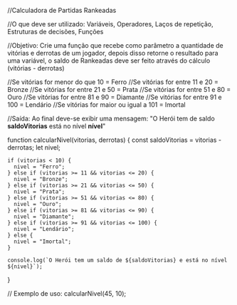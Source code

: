 //Calculadora de Partidas Rankeadas

//O que deve ser utilizado: Variáveis, Operadores, Laços de repetição, Estruturas de decisões, Funções

//Objetivo: Crie uma função que recebe como parâmetro a quantidade de vitórias e derrotas de um jogador, depois disso retorne o resultado para uma variável, o saldo de Rankeadas deve ser feito através do cálculo (vitórias - derrotas)

//Se vitórias for menor do que 10 = Ferro
//Se vitórias for entre 11 e 20 = Bronze
//Se vitórias for entre 21 e 50 = Prata
//Se vitórias for entre 51 e 80 = Ouro
//Se vitórias for entre 81 e 90 = Diamante
//Se vitórias for entre 91 e 100 = Lendário
//Se vitórias for maior ou igual a 101 = Imortal

//Saída: Ao final deve-se exibir uma mensagem: "O Herói tem de saldo **saldoVitorias** está no nível **nível**"

function calcularNivel(vitorias, derrotas) {
    const saldoVitorias = vitorias - derrotas;
    let nivel;
  
    if (vitorias < 10) {
      nivel = "Ferro";
    } else if (vitorias >= 11 && vitorias <= 20) {
      nivel = "Bronze";
    } else if (vitorias >= 21 && vitorias <= 50) {
      nivel = "Prata";
    } else if (vitorias >= 51 && vitorias <= 80) {
      nivel = "Ouro";
    } else if (vitorias >= 81 && vitorias <= 90) {
      nivel = "Diamante";
    } else if (vitorias >= 91 && vitorias <= 100) {
      nivel = "Lendário";
    } else {
      nivel = "Imortal";
    }
  
    console.log(`O Herói tem um saldo de ${saldoVitorias} e está no nível ${nivel}`);
  }
  
  // Exemplo de uso:
  calcularNivel(45, 10);

